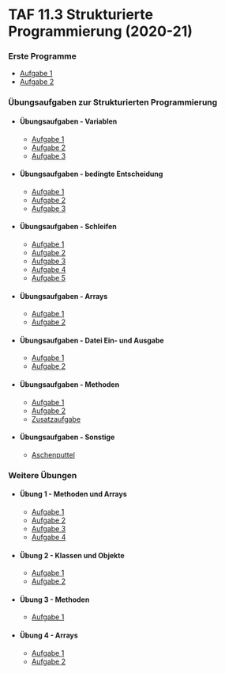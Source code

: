 # TAF 11.3 Strukturierte Programmierung (2020-21)
### Erste Programme
* [Aufgabe 1](https://github.com/IchBinLeoon/taf-11.3-strukturierte-programmierung/blob/main/Erste%20Programme/ErsteProgrammeAufgabe1.java)
* [Aufgabe 2](https://github.com/IchBinLeoon/taf-11.3-strukturierte-programmierung/blob/main/Erste%20Programme/ErsteProgrammeAufgabe2.java)

### Übungsaufgaben zur Strukturierten Programmierung
* #### Übungsaufgaben - Variablen
    * [Aufgabe 1](https://github.com/IchBinLeoon/taf-11.3-strukturierte-programmierung/blob/main/%C3%9Cbungsaufgaben%20zur%20Strukturierten%20Programmierung/%C3%9Cbungsaufgaben%20-%20Variablen/VariablenAufgabe1.java)
    * [Aufgabe 2](https://github.com/IchBinLeoon/taf-11.3-strukturierte-programmierung/blob/main/%C3%9Cbungsaufgaben%20zur%20Strukturierten%20Programmierung/%C3%9Cbungsaufgaben%20-%20Variablen/VariablenAufgabe2.java)
    * [Aufgabe 3](https://github.com/IchBinLeoon/taf-11.3-strukturierte-programmierung/blob/main/%C3%9Cbungsaufgaben%20zur%20Strukturierten%20Programmierung/%C3%9Cbungsaufgaben%20-%20Variablen/VariablenAufgabe3.java)
* #### Übungsaufgaben - bedingte Entscheidung
    * [Aufgabe 1](https://github.com/IchBinLeoon/taf-11.3-strukturierte-programmierung/blob/main/%C3%9Cbungsaufgaben%20zur%20Strukturierten%20Programmierung/%C3%9Cbungsaufgaben%20-%20bedingte%20Entscheidung/bedingteEntscheidungAufgabe1.java)
    * [Aufgabe 2](https://github.com/IchBinLeoon/taf-11.3-strukturierte-programmierung/blob/main/%C3%9Cbungsaufgaben%20zur%20Strukturierten%20Programmierung/%C3%9Cbungsaufgaben%20-%20bedingte%20Entscheidung/bedingteEntscheidungAufgabe2.java)
    * [Aufgabe 3](https://github.com/IchBinLeoon/taf-11.3-strukturierte-programmierung/blob/main/%C3%9Cbungsaufgaben%20zur%20Strukturierten%20Programmierung/%C3%9Cbungsaufgaben%20-%20bedingte%20Entscheidung/bedingteEntscheidungAufgabe3.java)
* #### Übungsaufgaben - Schleifen
    * [Aufgabe 1](https://github.com/IchBinLeoon/taf-11.3-strukturierte-programmierung/blob/main/%C3%9Cbungsaufgaben%20zur%20Strukturierten%20Programmierung/%C3%9Cbungsaufgaben%20-%20Schleifen/SchleifenAufgabe1.java)
    * [Aufgabe 2](https://github.com/IchBinLeoon/taf-11.3-strukturierte-programmierung/blob/main/%C3%9Cbungsaufgaben%20zur%20Strukturierten%20Programmierung/%C3%9Cbungsaufgaben%20-%20Schleifen/SchleifenAufgabe2.java)
    * [Aufgabe 3](https://github.com/IchBinLeoon/taf-11.3-strukturierte-programmierung/blob/main/%C3%9Cbungsaufgaben%20zur%20Strukturierten%20Programmierung/%C3%9Cbungsaufgaben%20-%20Schleifen/SchleifenAufgabe3.java)
    * [Aufgabe 4](https://github.com/IchBinLeoon/taf-11.3-strukturierte-programmierung/blob/main/%C3%9Cbungsaufgaben%20zur%20Strukturierten%20Programmierung/%C3%9Cbungsaufgaben%20-%20Schleifen/SchleifenAufgabe4.java)
    * [Aufgabe 5](https://github.com/IchBinLeoon/taf-11.3-strukturierte-programmierung/blob/main/%C3%9Cbungsaufgaben%20zur%20Strukturierten%20Programmierung/%C3%9Cbungsaufgaben%20-%20Schleifen/SchleifenAufgabe5.java)
* #### Übungsaufgaben - Arrays
    * [Aufgabe 1](https://github.com/IchBinLeoon/taf-11.3-strukturierte-programmierung/blob/main/%C3%9Cbungsaufgaben%20zur%20Strukturierten%20Programmierung/%C3%9Cbungsaufgaben%20-%20Arrays/ArraysAufgabe1.java)
    * [Aufgabe 2](https://github.com/IchBinLeoon/taf-11.3-strukturierte-programmierung/blob/main/%C3%9Cbungsaufgaben%20zur%20Strukturierten%20Programmierung/%C3%9Cbungsaufgaben%20-%20Arrays/ArraysAufgabe2.java)
* #### Übungsaufgaben - Datei Ein- und Ausgabe
    * [Aufgabe 1](https://github.com/IchBinLeoon/taf-11.3-strukturierte-programmierung/blob/main/%C3%9Cbungsaufgaben%20zur%20Strukturierten%20Programmierung/%C3%9Cbungsaufgaben%20-%20Datei%20Ein-%20und%20Ausgabe/DateiEinundAusgabe1.java)
    * [Aufgabe 2](https://github.com/IchBinLeoon/taf-11.3-strukturierte-programmierung/blob/main/%C3%9Cbungsaufgaben%20zur%20Strukturierten%20Programmierung/%C3%9Cbungsaufgaben%20-%20Datei%20Ein-%20und%20Ausgabe/DateiEinundAusgabe2.java)
* #### Übungsaufgaben - Methoden
    * [Aufgabe 1](https://github.com/IchBinLeoon/taf-11.3-strukturierte-programmierung/blob/main/%C3%9Cbungsaufgaben%20zur%20Strukturierten%20Programmierung/%C3%9Cbungsaufgaben%20-%20Methoden/MethodenAufgabe1.java)
    * [Aufgabe 2](https://github.com/IchBinLeoon/taf-11.3-strukturierte-programmierung/blob/main/%C3%9Cbungsaufgaben%20zur%20Strukturierten%20Programmierung/%C3%9Cbungsaufgaben%20-%20Methoden/MethodenAufgabe2.java)
    * [Zusatzaufgabe](https://github.com/IchBinLeoon/taf-11.3-strukturierte-programmierung/blob/main/%C3%9Cbungsaufgaben%20zur%20Strukturierten%20Programmierung/%C3%9Cbungsaufgaben%20-%20Methoden/MethodenZusatzaufgabe.java)
* #### Übungsaufgaben - Sonstige
    * [Aschenputtel](https://github.com/IchBinLeoon/taf-11.3-strukturierte-programmierung/blob/main/%C3%9Cbungsaufgaben%20zur%20Strukturierten%20Programmierung/%C3%9Cbungsaufgaben%20-%20Sonstige/Aschenputtel.java)

### Weitere Übungen
* #### Übung 1 - Methoden und Arrays
    * [Aufgabe 1](https://github.com/IchBinLeoon/taf-11.3-strukturierte-programmierung/blob/main/Weitere%20%C3%9Cbungen/%C3%9Cbung%201%20-%20Methoden%20und%20Arrays/MethodenundArraysAufgabe1.java)
    * [Aufgabe 2](https://github.com/IchBinLeoon/taf-11.3-strukturierte-programmierung/blob/main/Weitere%20%C3%9Cbungen/%C3%9Cbung%201%20-%20Methoden%20und%20Arrays/MethodenundArraysAufgabe2.java)
    * [Aufgabe 3](https://github.com/IchBinLeoon/taf-11.3-strukturierte-programmierung/blob/main/Weitere%20%C3%9Cbungen/%C3%9Cbung%201%20-%20Methoden%20und%20Arrays/MethodenundArraysAufgabe3.java)
    * [Aufgabe 4](https://github.com/IchBinLeoon/taf-11.3-strukturierte-programmierung/blob/main/Weitere%20%C3%9Cbungen/%C3%9Cbung%201%20-%20Methoden%20und%20Arrays/MethodenundArraysAufgabe4.java)
* #### Übung 2 - Klassen und Objekte
    * [Aufgabe 1](https://github.com/IchBinLeoon/taf-11.3-strukturierte-programmierung/blob/main/Weitere%20%C3%9Cbungen/%C3%9Cbung%202%20-%20Klassen%20und%20Objekte/KlassenundObjekteAufgabe1.java)
    * [Aufgabe 2](https://github.com/IchBinLeoon/taf-11.3-strukturierte-programmierung/blob/main/Weitere%20%C3%9Cbungen/%C3%9Cbung%202%20-%20Klassen%20und%20Objekte/KlassenundObjekteAufgabe2.java)
* #### Übung 3 - Methoden
    * [Aufgabe 1](https://github.com/IchBinLeoon/taf-11.3-strukturierte-programmierung/blob/main/Weitere%20%C3%9Cbungen/%C3%9Cbung%203%20-%20Methoden/MethodenAufgabe1.java)
* #### Übung 4 - Arrays
    * [Aufgabe 1](https://github.com/IchBinLeoon/taf-11.3-strukturierte-programmierung/blob/main/Weitere%20%C3%9Cbungen/%C3%9Cbung%204%20-%20Arrays/ArraysAufgabe1.java)
    * [Aufgabe 2](https://github.com/IchBinLeoon/taf-11.3-strukturierte-programmierung/blob/main/Weitere%20%C3%9Cbungen/%C3%9Cbung%204%20-%20Arrays/ArraysAufgabe2.java)
